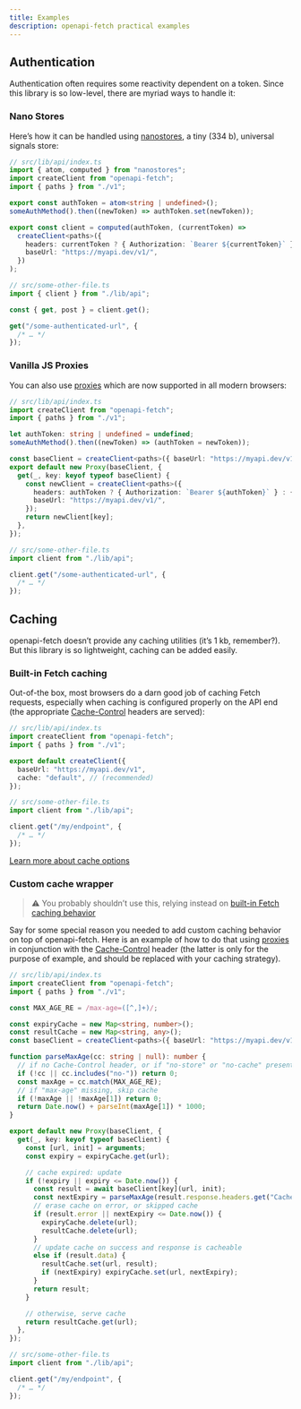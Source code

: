 ```yaml
---
title: Examples
description: openapi-fetch practical examples
---
```


## Authentication

Authentication often requires some reactivity dependent on a token. Since this library is so low-level, there are myriad ways to handle it:

### Nano Stores

Here’s how it can be handled using <a href="https://github.com/nanostores/nanostores" target="_blank" rel="noopener noreferrer">nanostores</a>, a tiny (334 b), universal signals store:

```ts
// src/lib/api/index.ts
import { atom, computed } from "nanostores";
import createClient from "openapi-fetch";
import { paths } from "./v1";

export const authToken = atom<string | undefined>();
someAuthMethod().then((newToken) => authToken.set(newToken));

export const client = computed(authToken, (currentToken) =>
  createClient<paths>({
    headers: currentToken ? { Authorization: `Bearer ${currentToken}` } : {},
    baseUrl: "https://myapi.dev/v1/",
  })
);

// src/some-other-file.ts
import { client } from "./lib/api";

const { get, post } = client.get();

get("/some-authenticated-url", {
  /* … */
});
```

### Vanilla JS Proxies

You can also use <a href="https://developer.mozilla.org/en-US/docs/Web/JavaScript/Reference/Global_Objects/Proxy" target="_blank" rel="noopener noreferrer">proxies</a> which are now supported in all modern browsers:

```ts
// src/lib/api/index.ts
import createClient from "openapi-fetch";
import { paths } from "./v1";

let authToken: string | undefined = undefined;
someAuthMethod().then((newToken) => (authToken = newToken));

const baseClient = createClient<paths>({ baseUrl: "https://myapi.dev/v1/" });
export default new Proxy(baseClient, {
  get(_, key: keyof typeof baseClient) {
    const newClient = createClient<paths>({
      headers: authToken ? { Authorization: `Bearer ${authToken}` } : {},
      baseUrl: "https://myapi.dev/v1/",
    });
    return newClient[key];
  },
});

// src/some-other-file.ts
import client from "./lib/api";

client.get("/some-authenticated-url", {
  /* … */
});
```

## Caching

openapi-fetch doesn’t provide any caching utilities (it’s 1 kb, remember?). But this library is so lightweight, caching can be added easily.

### Built-in Fetch caching

Out-of-the box, most browsers do a darn good job of caching Fetch requests, especially when caching is configured properly on the API end (the appropriate <a href="https://developer.mozilla.org/en-US/docs/Web/HTTP/Headers/Cache-Control" target="_blank">Cache-Control</a> headers are served):

```ts
// src/lib/api/index.ts
import createClient from "openapi-fetch";
import { paths } from "./v1";

export default createClient({
  baseUrl: "https://myapi.dev/v1",
  cache: "default", // (recommended)
});

// src/some-other-file.ts
import client from "./lib/api";

client.get("/my/endpoint", {
  /* … */
});
```

<a href="https://developer.mozilla.org/en-US/docs/Web/API/Request/cache" target="_blank">Learn more about cache options</a>

### Custom cache wrapper

> ⚠️ You probably shouldn’t use this, relying instead on [built-in Fetch caching behavior](#built-in-fetch-caching)

Say for some special reason you needed to add custom caching behavior on top of openapi-fetch. Here is an example of how to do that using <a href="https://developer.mozilla.org/en-US/docs/Web/JavaScript/Reference/Global_Objects/Proxy" target="_blank" rel="noopener noreferrer">proxies</a> in conjunction with the <a href="https://developer.mozilla.org/en-US/docs/Web/HTTP/Headers/Cache-Control" target="_blank" rel="noopener noreferrer">Cache-Control</a> header (the latter is only for the purpose of example, and should be replaced with your caching strategy).

```ts
// src/lib/api/index.ts
import createClient from "openapi-fetch";
import { paths } from "./v1";

const MAX_AGE_RE = /max-age=([^,]+)/;

const expiryCache = new Map<string, number>();
const resultCache = new Map<string, any>();
const baseClient = createClient<paths>({ baseUrl: "https://myapi.dev/v1/" });

function parseMaxAge(cc: string | null): number {
  // if no Cache-Control header, or if "no-store" or "no-cache" present, skip cache
  if (!cc || cc.includes("no-")) return 0;
  const maxAge = cc.match(MAX_AGE_RE);
  // if "max-age" missing, skip cache
  if (!maxAge || !maxAge[1]) return 0;
  return Date.now() + parseInt(maxAge[1]) * 1000;
}

export default new Proxy(baseClient, {
  get(_, key: keyof typeof baseClient) {
    const [url, init] = arguments;
    const expiry = expiryCache.get(url);

    // cache expired: update
    if (!expiry || expiry <= Date.now()) {
      const result = await baseClient[key](url, init);
      const nextExpiry = parseMaxAge(result.response.headers.get("Cache-Control"));
      // erase cache on error, or skipped cache
      if (result.error || nextExpiry <= Date.now()) {
        expiryCache.delete(url);
        resultCache.delete(url);
      }
      // update cache on success and response is cacheable
      else if (result.data) {
        resultCache.set(url, result);
        if (nextExpiry) expiryCache.set(url, nextExpiry);
      }
      return result;
    }

    // otherwise, serve cache
    return resultCache.get(url);
  },
});

// src/some-other-file.ts
import client from "./lib/api";

client.get("/my/endpoint", {
  /* … */
});
```
